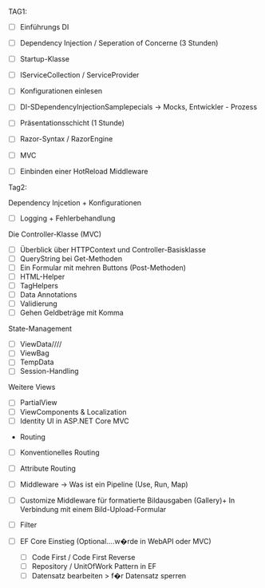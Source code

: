 ﻿TAG1:
- [ ] Einführungs DI 
- [ ] Dependency Injection / Seperation of Concerne (3 Stunden) 
- [ ] Startup-Klasse
- [ ] IServiceCollection / ServiceProvider
- [ ] Konfigurationen einlesen
- [ ] DI-SDependencyInjectionSamplepecials -> Mocks, Entwickler - Prozess
- [ ] Präsentationsschicht (1 Stunde) 
- [ ] Razor-Syntax / RazorEngine 
- [ ] MVC
- [ ] Einbinden einer HotReload Middleware


Tag2:

Dependency Injcetion + Konfigurationen
- [ ] Logging + Fehlerbehandlung 

Die Controller-Klasse (MVC)
- [ ] Überblick über HTTPContext und Controller-Basisklasse
- [ ] QueryString bei Get-Methoden
- [ ] Ein Formular mit mehren Buttons (Post-Methoden)
- [ ] HTML-Helper
- [ ] TagHelpers
- [ ] Data Annotations 
- [ ] Validierung 
- [ ] Gehen Geldbeträge mit Komma 

State-Management
- [ ] ViewData////
- [ ] ViewBag
- [ ] TempData
- [ ] Session-Handling

Weitere Views
- [ ] PartialView
- [ ] ViewComponents & Localization
- [ ] Identity UI in ASP.NET Core MVC

- Routing
- [ ] Konventionelles Routing
- [ ] Attribute Routing
- [ ] Middleware -> Was ist ein Pipeline (Use, Run, Map)
- [ ] Customize Middleware für formatierte Bildausgaben (Gallery)+ In Verbindung mit einem Bild-Upload-Formular

- [ ] Filter

- [ ] EF Core Einstieg (Optional....w�rde in WebAPI oder MVC)
  - [ ] Code First / Code First Reverse
  - [ ] Repository / UnitOfWork Pattern in EF
  - [ ] Datensatz bearbeiten > f�r Datensatz sperren